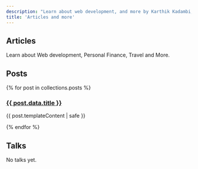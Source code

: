 ```yaml
---
description: "Learn about web development, and more by Karthik Kadambi, full stack web developer"
title: 'Articles and more'
---
```

<section class="section-inset" aria-label="Articles">
  <div class="flow">
    <h1  class="header-branding">Articles</h1>
    <p>Learn about Web development, Personal Finance, Travel and More.</p>
  </div>
</section>
<div class="flow">
  <h2  class="header-branding">Posts</h2>
  {% for post in collections.posts %}
      <article>
          <h3><a href="{{ post.url }}">{{ post.data.title }}</a></h3>
          <p>{{ post.templateContent | safe }}</p>
      </article>
  {% endfor %}
</div>
<div class="flow">
  <h2  class="header-branding">Talks</h2>
  <p>No talks yet.</p>
</div>